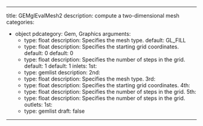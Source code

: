 
---
title: GEMglEvalMesh2
description: compute a two-dimensional mesh
categories:
  - object
pdcategory: Gem, Graphics
arguments:
    - type: float
      description: Specifies the mesh type.
      default: GL_FILL
    - type: float
      description: Specifies the starting grid coordinates.
      default: 0
      default: 0
    - type: float
      description: Specifies the number of steps in the grid.
      default: 1
      default: 1
inlets:
  1st:
    - type: gemlist
      description:
  2nd:
    - type: float
      description: Specifies the mesh type.
  3rd:
    - type: float
      description: Specifies the starting grid coordinates.
  4th:
    - type: float
      description: Specifies the number of steps in the grid.
  5th:
    - type: float
      description: Specifies the number of steps in the grid.
outlets:
  1st:
    - type: gemlist
draft: false
---

